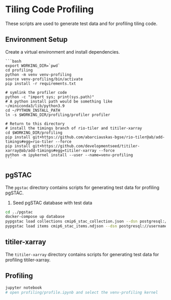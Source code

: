 # Tiling Code Profiling

These scripts are used to generate test data and for profiling tiling code.

## Environment Setup

Create a virtual environment and install dependencies.

    ```bash
    export WORKING_DIR=`pwd`
    cd profiling
    python -m venv venv-profiling
    source venv-profiling/bin/activate
    pip install -r requirements.txt
    
    # symlink the profiler code
    python -c "import sys; print(sys.path)"
    # A python install path would be something like ~/miniconda3/lib/python3.9
    cd ~/PYTHON_INSTALL_PATH
    ln -s $WORKING_DIR/profiling/profiler profiler

    # Return to this directory
    # install the timings branch of rio-tiler and titiler-xarray
    cd $WORKING_DIR/profiling
    pip install git+https://github.com/abarciauskas-bgse/rio-tiler@ab/add-timings#egg=rio-tiler --force
    pip install git+https://github.com/developmentseed/titiler-xarray@ab/add-timings#egg=titiler-xarray --force
    python -m ipykernel install --user --name=venv-profiling
    ```

## pgSTAC

The `pgstac` directory contains scripts for generating test data for profiling pgSTAC.

1. Seed pgSTAC database with test data

```bash
cd ../pgstac
docker-compose up database
pypgstac load collections cmip6_stac_collection.json --dsn postgresql://username:password@localhost:5439/postgis --method upsert
pypgstac load items cmip6_stac_items.ndjson --dsn postgresql://username:password@localhost:5439/postgis --method upsert
```

## titiler-xarray

The `titiler-xarray` directory contains scripts for generating test data for profiling titiler-xarray.

## Profiling

```bash
jupyter notebook 
# open profiling/profile.ipynb and select the venv-profiling kernel
```
